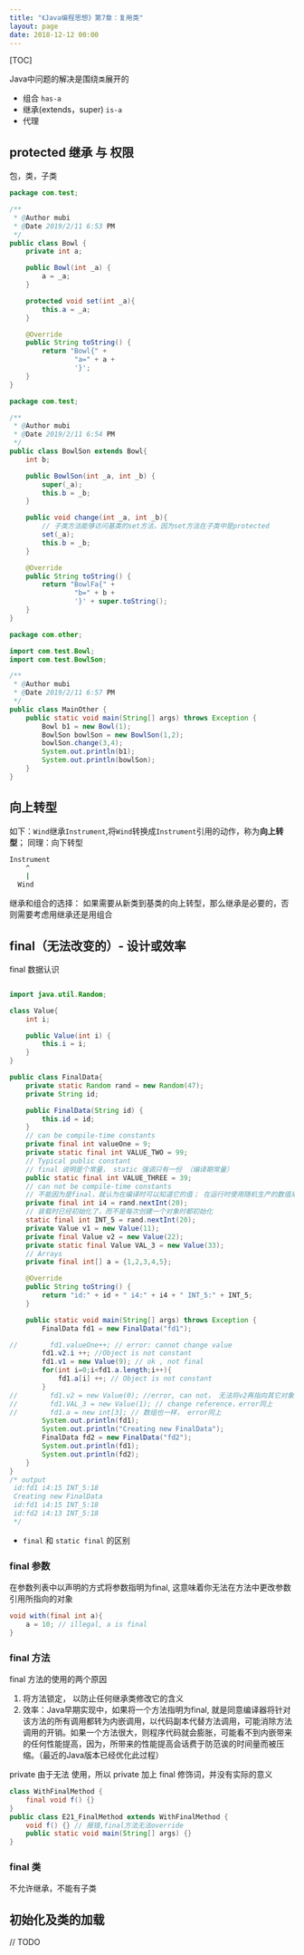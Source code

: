 ```yaml
---
title: "《Java编程思想》第7章：复用类"
layout: page
date: 2018-12-12 00:00
---
```


[TOC]

Java中问题的解决是围绕`类`展开的

* 组合 `has-a`
* 继承(extends，super) `is-a`
* 代理

## protected 继承 与 权限

包，类，子类

```java
package com.test;

/**
 * @Author mubi
 * @Date 2019/2/11 6:53 PM
 */
public class Bowl {
    private int a;

    public Bowl(int _a) {
        a = _a;
    }

    protected void set(int _a){
        this.a = _a;
    }

    @Override
    public String toString() {
        return "Bowl{" +
                "a=" + a +
                '}';
    }
}
```

```java
package com.test;

/**
 * @Author mubi
 * @Date 2019/2/11 6:54 PM
 */
public class BowlSon extends Bowl{
    int b;

    public BowlSon(int _a, int _b) {
        super(_a);
        this.b = _b;
    }

    public void change(int _a, int _b){
        // 子类方法能够访问基类的set方法，因为set方法在子类中是protected
        set(_a);
        this.b = _b;
    }

    @Override
    public String toString() {
        return "BowlFa{" +
                "b=" + b +
                '}' + super.toString();
    }
}
```

```java
package com.other;

import com.test.Bowl;
import com.test.BowlSon;

/**
 * @Author mubi
 * @Date 2019/2/11 6:57 PM
 */
public class MainOther {
    public static void main(String[] args) throws Exception {
        Bowl b1 = new Bowl(1);
        BowlSon bowlSon = new BowlSon(1,2);
        bowlSon.change(3,4);
        System.out.println(b1);
        System.out.println(bowlSon);
    }
}
```

## 向上转型

如下：`Wind`继承`Instrument`,将`Wind`转换成`Instrument`引用的动作，称为**向上转型**； 同理：向下转型

```bash
Instrument
    ^
    |
  Wind
```

继承和组合的选择： 如果需要从新类到基类的向上转型，那么继承是必要的，否则需要考虑用继承还是用组合

## final（无法改变的）- 设计或效率

final 数据认识

```java

import java.util.Random;

class Value{
    int i;

    public Value(int i) {
        this.i = i;
    }
}

public class FinalData{
    private static Random rand = new Random(47);
    private String id;

    public FinalData(String id) {
        this.id = id;
    }
    // can be compile-time constants
    private final int valueOne = 9;
    private static final int VALUE_TWO = 99;
    // Typical public constant
    // final 说明是个常量， static 强调只有一份 （编译期常量）
    public static final int VALUE_THREE = 39;
    // can not be compile-time constants
    // 不能因为是final，就认为在编译时可以知道它的值； 在运行时使用随机生产的数值来初始化
    private final int i4 = rand.nextInt(20);
    // 装载时已经初始化了，而不是每次创建一个对象时都初始化
    static final int INT_5 = rand.nextInt(20);
    private Value v1 = new Value(11);
    private final Value v2 = new Value(22);
    private static final Value VAL_3 = new Value(33);
    // Arrays
    private final int[] a = {1,2,3,4,5};

    @Override
    public String toString() {
        return "id:" + id + " i4:" + i4 + " INT_5:" + INT_5;
    }

    public static void main(String[] args) throws Exception {
        FinalData fd1 = new FinalData("fd1");

//        fd1.valueOne++; // error: cannot change value
        fd1.v2.i ++; //Object is not constant
        fd1.v1 = new Value(9); // ok , not final
        for(int i=0;i<fd1.a.length;i++){
            fd1.a[i] ++; // Object is not constant
        }
//        fd1.v2 = new Value(0); //error, can not， 无法将v2再指向其它对象引用，v2是final类型的
//        fd1.VAL_3 = new Value(1); // change reference，error同上
//        fd1.a = new int[3]; // 数组也一样， error同上
        System.out.println(fd1);
        System.out.println("Creating new FinalData");
        FinalData fd2 = new FinalData("fd2");
        System.out.println(fd1);
        System.out.println(fd2);
    }
}
/* output
 id:fd1 i4:15 INT_5:18
 Creating new FinalData
 id:fd1 i4:15 INT_5:18
 id:fd2 i4:13 INT_5:18
 */
```

* `final` 和 `static final` 的区别

### final 参数

在参数列表中以声明的方式将参数指明为final, 这意味着你无法在方法中更改参数引用所指向的对象

```java
void with(final int a){
    a = 10; // illegal, a is final
}
```

### final 方法

final 方法的使用的两个原因

1. 将方法锁定， 以防止任何继承类修改它的含义
2. 效率：Java早期实现中，如果将一个方法指明为final, 就是同意编译器将针对该方法的所有调用都转为内嵌调用，以代码副本代替方法调用，可能消除方法调用的开销。如果一个方法很大，则程序代码就会膨胀，可能看不到内嵌带来的任何性能提高，因为，所带来的性能提高会话费于防范诶的时间量而被压缩。（最近的Java版本已经优化此过程）

private 由于无法 使用，所以 private 加上 final 修饰词，并没有实际的意义

```java
class WithFinalMethod {
    final void f() {}
}
public class E21_FinalMethod extends WithFinalMethod {
    void f() {} // 报错,final方法无法override
    public static void main(String[] args) {}
}
```

### final 类

不允许继承，不能有子类

## 初始化及类的加载

// TODO